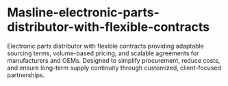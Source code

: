 # Masline-electronic-parts-distributor-with-flexible-contracts
Electronic parts distributor with flexible contracts providing adaptable sourcing terms, volume-based pricing, and scalable agreements for manufacturers and OEMs. Designed to simplify procurement, reduce costs, and ensure long-term supply continuity through customized, client-focused partnerships.
